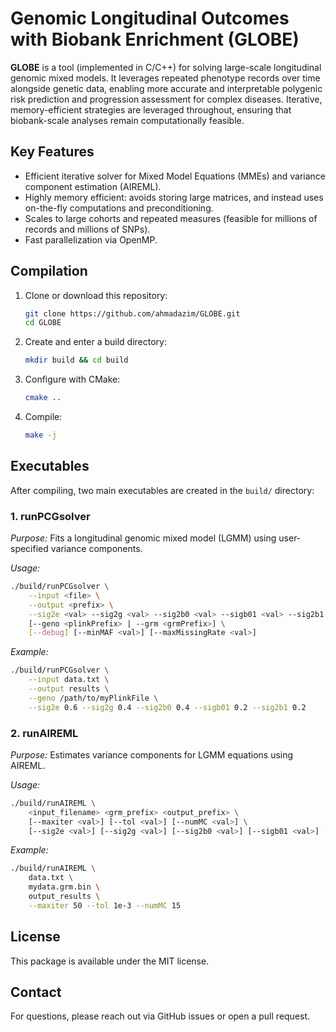 # Genomic Longitudinal Outcomes with Biobank Enrichment (GLOBE)

**GLOBE** is a tool (implemented in C/C++) for solving large-scale longitudinal genomic mixed models. It leverages repeated phenotype records over time alongside genetic data, enabling more accurate and interpretable polygenic risk prediction and progression assessment for complex diseases. Iterative, memory-efficient strategies are leveraged throughout, ensuring that biobank-scale analyses remain computationally feasible.

## Key Features
- Efficient iterative solver for Mixed Model Equations (MMEs) and variance component estimation (AIREML).
- Highly memory efficient: avoids storing large matrices, and instead uses on-the-fly computations and preconditioning.
- Scales to large cohorts and repeated measures (feasible for millions of records and millions of SNPs).
- Fast parallelization via OpenMP.

## Compilation
1. Clone or download this repository:
   ```bash
   git clone https://github.com/ahmadazim/GLOBE.git
   cd GLOBE
   ```
2. Create and enter a build directory:
    ```bash
    mkdir build && cd build
    ```
3. Configure with CMake:
    ```bash
    cmake ..
    ```
4. Compile: 
    ```bash
    make -j
    ```

## Executables
After compiling, two main executables are created in the `build/` directory:

### 1. **runPCGsolver**

*Purpose:* Fits a longitudinal genomic mixed model (LGMM) using user-specified variance components.

*Usage:*
```bash
./build/runPCGsolver \
    --input <file> \
    --output <prefix> \
    --sig2e <val> --sig2g <val> --sig2b0 <val> --sigb01 <val> --sig2b1 <val> \
    [--geno <plinkPrefix> | --grm <grmPrefix>] \
    [--debug] [--minMAF <val>] [--maxMissingRate <val>]
```

*Example:*
```bash 
./build/runPCGsolver \
    --input data.txt \
    --output results \
    --geno /path/to/myPlinkFile \
    --sig2e 0.6 --sig2g 0.4 --sig2b0 0.4 --sigb01 0.2 --sig2b1 0.2
```

### 2. **runAIREML**

*Purpose:* Estimates variance components for LGMM equations using AIREML.

*Usage:*
```bash
./build/runAIREML \
    <input_filename> <grm_prefix> <output_prefix> \
    [--maxiter <val>] [--tol <val>] [--numMC <val>] \
    [--sig2e <val>] [--sig2g <val>] [--sig2b0 <val>] [--sigb01 <val>] [--sig2b1 <val>]
```

*Example:*
```bash 
./build/runAIREML \
    data.txt \
    mydata.grm.bin \
    output_results \
    --maxiter 50 --tol 1e-3 --numMC 15
```

## License

This package is available under the MIT license.

## Contact

For questions, please reach out via GitHub issues or open a pull request.
